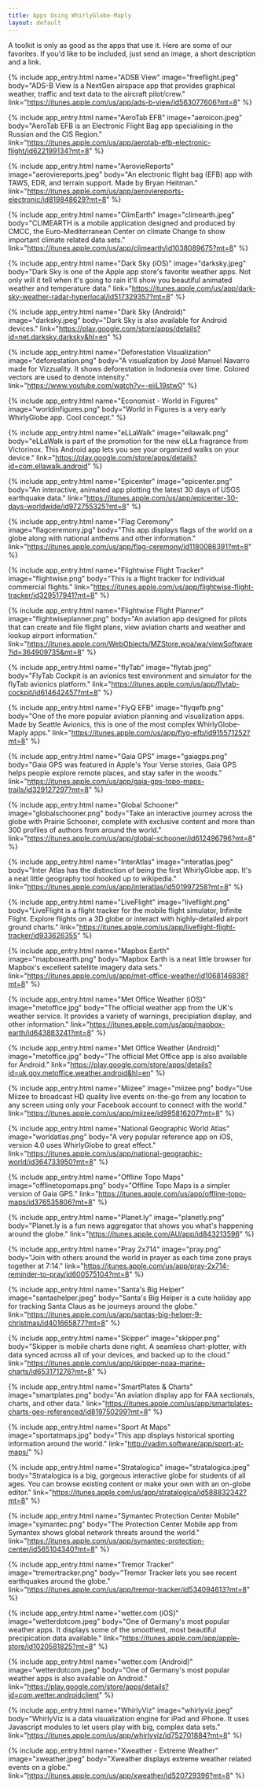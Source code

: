 ```yaml
---
title: Apps Using WhirlyGlobe-Maply
layout: default
---
```


A toolkit is only as good as the apps that use it.  Here are some of our favorites. If you'd like to be included, just send an image, a short description and a link.

{% include app_entry.html name="ADSB View" image="freeflight.jpeg" body="ADS-B View is a NextGen airspace app that provides graphical weather, traffic and text data to the aircraft pilot/crew." link="https://itunes.apple.com/us/app/ads-b-view/id563077606?mt=8" %}

{% include app_entry.html name="AeroTab EFB" image="aeroicon.jpeg" body="AeroTab EFB is an Electronic Flight Bag app specialising in the Russian and the CIS Region." link="https://itunes.apple.com/us/app/aerotab-efb-electronic-flight/id622199134?mt=8" %}

{% include app_entry.html name="AerovieReports" image="aeroviereports.jpeg" body="An electronic flight bag (EFB) app with TAWS, EDR, and terrain support.  Made by Bryan Heitman." link="https://itunes.apple.com/us/app/aeroviereports-electronic/id819848629?mt=8" %}

{% include app_entry.html name="ClimEarth" image="climearth.jpeg" body="CLIMEARTH is a mobile application designed and produced by CMCC, the Euro-Mediterranean Center on climate Change to show important climate related data sets." link="https://itunes.apple.com/us/app/climearth/id1038089675?mt=8" %}

{% include app_entry.html name="Dark Sky (iOS)" image="darksky.jpeg" body="Dark Sky is one of the Apple app store's favorite weather apps.  Not only will it tell when it's going to rain it'll show you beautiful animated weather and temperature data." link="https://itunes.apple.com/us/app/dark-sky-weather-radar-hyperlocal/id517329357?mt=8" %}

{% include app_entry.html name="Dark Sky (Android)" image="darksky.jpeg" body="Dark Sky is also available for Android devices." link="https://play.google.com/store/apps/details?id=net.darksky.darksky&hl=en" %}

{% include app_entry.html name="Deforestation Visualization" image="deforestation.png" body="A visualization by José Manuel Navarro made for Vizzuality. It shows deforestation in Indonesia over time.  Colored vectors are used to denote intensity." link="https://www.youtube.com/watch?v=-eiiL19stw0" %}

{% include app_entry.html name="Economist - World in Figures" image="worldinfigures.png" body="World in Figures is a very early WhirlyGlobe app.  Cool concept." %}

{% include app_entry.html name="eLLaWalk" image="ellawalk.png" body="eLLaWalk is part of the promotion for the new eLLa fragrance from Victorinox.  This Android app lets you see your organized walks on your device." link="https://play.google.com/store/apps/details?id=com.ellawalk.android" %}

{% include app_entry.html name="Epicenter" image="epicenter.png" body="An interactive, animated app plotting the latest 30 days of USGS earthquake data." link="https://itunes.apple.com/us/app/epicenter-30-days-worldwide/id972755325?mt=8" %}

{% include app_entry.html name="Flag Ceremony" image="flagceremony.jpg" body="This app displays flags of the world on a globe along with national anthems and other information." link="https://itunes.apple.com/us/app/flag-ceremony/id1180086391?mt=8" %}

{% include app_entry.html name="Flightwise Flight Tracker" image="flightwise.png" body="This is a flight tracker for individual commercial flights." link="https://itunes.apple.com/us/app/flightwise-flight-tracker/id329517941?mt=8" %}

{% include app_entry.html name="Flightwise Flight Planner" image="flightwiseplanner.png" body="An aviation app designed for pilots that can create and file flight plans, view aviation charts and weather and lookup airport information." link="https://itunes.apple.com/WebObjects/MZStore.woa/wa/viewSoftware?id=364909735&mt=8" %}

{% include app_entry.html name="flyTab" image="flytab.jpeg" body="FlyTab Cockpit is an avionics test environment and simulator for the flyTab avionics platform." link="https://itunes.apple.com/us/app/flytab-cockpit/id614642457?mt=8" %}

{% include app_entry.html name="FlyQ EFB" image="flyqefb.png" body="One of the more popular aviation planning and visualization apps.  Made by Seattle Avionics, this is one of the most complex WhirlyGlobe-Maply apps." link="https://itunes.apple.com/us/app/flyq-efb/id915571252?mt=8" %}

{% include app_entry.html name="Gaia GPS" image="gaiagps.png" body="Gaia GPS was featured in Apple's Your Verse stories, Gaia GPS helps people explore remote places, and stay safer in the woods." link="https://itunes.apple.com/us/app/gaia-gps-topo-maps-trails/id329127297?mt=8" %}

{% include app_entry.html name="Global Schooner" image="globalschooner.png" body="Take an interactive journey across the globe with Prairie Schooner, complete with exclusive content and more than 300 profiles of authors from around the world." link="https://itunes.apple.com/us/app/global-schooner/id612496796?mt=8" %}

{% include app_entry.html name="InterAtlas" image="interatlas.jpeg" body="Inter Atlas has the distinction of being the first WhirlyGlobe app.  It's a neat little geography tool hooked up to wikipedia." link="https://itunes.apple.com/us/app/interatlas/id501997258?mt=8" %}

{% include app_entry.html name="LiveFlight" image="liveflight.png" body="LiveFlight is a flight tracker for the mobile flight simulator, Infinite Flight. Explore flights on a 3D globe or interact with highly-detailed airport ground charts." link="https://itunes.apple.com/us/app/liveflight-flight-tracker/id933626355" %}

{% include app_entry.html name="Mapbox Earth" image="mapboxearth.png" body="Mapbox Earth is a neat little browser for Mapbox's excellent satellite imagery data sets." link="https://itunes.apple.com/us/app/met-office-weather/id1068146838?mt=8" %}

{% include app_entry.html name="Met Office Weather (iOS)" image="metoffice.jpg" body="The official weather app from the UK's weather service.  It provides a variety of warnings, precipiation display, and other information." link="https://itunes.apple.com/us/app/mapbox-earth/id643883241?mt=8" %}

{% include app_entry.html name="Met Office Weather (Android)" image="metoffice.jpg" body="The official Met Office app is also available for Android." link="https://play.google.com/store/apps/details?id=uk.gov.metoffice.weather.android&hl=en" %}

{% include app_entry.html name="Miizee" image="miizee.png" body="Use Miizee to broadcast HD quality live events on-the-go from any location to any screen using only your Facebook account to connect with the world." link="https://itunes.apple.com/us/app/miizee/id995816207?mt=8" %}

{% include app_entry.html name="National Geographic World Atlas" image="worldatlas.png" body="A very popular reference app on iOS, version 4.0 uses WhirlyGlobe to great effect." link="https://itunes.apple.com/us/app/national-geographic-world/id364733950?mt=8" %}

{% include app_entry.html name="Offline Topo Maps" image="offlinetopomaps.png" body="Offline Topo Maps is a simpler version of Gaia GPS." link="https://itunes.apple.com/us/app/offline-topo-maps/id376535806?mt=8" %}

{% include app_entry.html name="Planet.ly" image="planetly.png" body="Planet.ly is a fun news aggregator that shows you what's happening around the globe." link="https://itunes.apple.com/AU/app/id843213596" %}

{% include app_entry.html name="Pray 2x714" image="pray.png" body="Join with others around the world in prayer as each time zone prays together at 7:14." link="https://itunes.apple.com/us/app/pray-2x714-reminder-to-pray/id600575104?mt=8" %}

{% include app_entry.html name="Santa's Big Helper" image="santashelper.jpeg" body="Santa's Big Helper is a cute holiday app for tracking Santa Claus as he journeys around the globe." link="https://itunes.apple.com/us/app/santas-big-helper-9-christmas/id401665877?mt=8" %}

{% include app_entry.html name="Skipper" image="skipper.png" body="Skipper is mobile charts done right. A seamless chart-plotter, with data synced across all of your devices, and backed up to the cloud." link="https://itunes.apple.com/us/app/skipper-noaa-marine-charts/id653171276?mt=8" %}

{% include app_entry.html name="SmartPlates & Charts" image="smartplates.png" body="An aviation display app for FAA sectionals, charts, and other data." link="https://itunes.apple.com/us/app/smartplates-charts-geo-referenced/id819750299?mt=8" %}

{% include app_entry.html name="Sport At Maps" image="sportatmaps.jpg" body="This app displays historical sporting information around the world." link="http://vadim.software/app/sport-at-maps/" %}

{% include app_entry.html name="Stratalogica" image="stratalogica.jpeg" body="Stratalogica is a big, gorgeous interactive globe for students of all ages.  You can browse existing content or make your own with an on-globe editor." link="https://itunes.apple.com/us/app/stratalogica/id588832342?mt=8" %}

{% include app_entry.html name="Symantec Protection Center Mobile" image="symantec.png" body="The Protection Center Mobile app from Symantex shows global network threats around the world." link="https://itunes.apple.com/us/app/symantec-protection-center/id565104340?mt=8" %}

{% include app_entry.html name="Tremor Tracker" image="tremortracker.png" body="Tremor Tracker lets you see recent earthquakes around the globe." link="https://itunes.apple.com/us/app/tremor-tracker/id534094613?mt=8" %}

{% include app_entry.html name="wetter.com (iOS)" image="wetterdotcom.jpeg" body="One of Germany's most popular weather apps.  It displays some of the smoothest, most beautiful precipication data available." link="https://itunes.apple.com/app/apple-store/id1020581825?mt=8" %}

{% include app_entry.html name="wetter.com (Android)" image="wetterdotcom.jpeg" body="One of Germany's most popular weather apps is also available on Android." link="https://play.google.com/store/apps/details?id=com.wetter.androidclient" %}

{% include app_entry.html name="WhirlyViz" image="whirlyviz.jpeg" body="WhirlyViz is a data visualization engine for iPad and iPhone.  It uses Javascript modules to let users play with big, complex data sets." link="https://itunes.apple.com/us/app/whirlyviz/id752701884?mt=8" %}

{% include app_entry.html name="Xweather - Extreme Weather" image="xweather.jpeg" body="Xweather displays extreme weather related events on a globe." link="https://itunes.apple.com/us/app/xweather/id520729396?mt=8" %}


